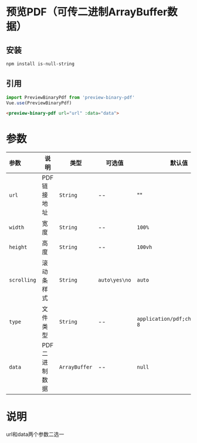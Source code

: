 # 预览PDF（可传二进制ArrayBuffer数据）

## 安装

```sh
npm install is-null-string
```
## 引用

```JavaScript
import PreviewBinaryPdf from 'preview-binary-pdf'
Vue.use(PreviewBinaryPdf)
```

```html
<preview-binary-pdf url="url" :data="data">
```
# 参数
|参数|说明|类型|可选值|默认值
|:---|---|---|---|---|
| `url`|PDF链接地址|`String`|--|""|
| `width`|宽度|`String`|--|`100%`|
| `height`|高度|`String`|--|`100vh`|
| `scrolling`|滚动条样式|`String`|`auto\yes\no`|`auto`|
| `type`|文件类型|`String`|--|`application/pdf;charset=utf-8`
| `data`|PDF二进制数据|`ArrayBuffer`|--|`null`

# 说明
url和data两个参数二选一